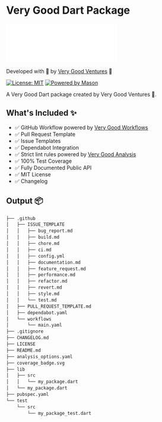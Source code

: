 # Very Good Dart Package

[![Very Good Ventures][logo_white]][very_good_ventures_link_dark]

Developed with 💙 by [Very Good Ventures][very_good_ventures_link] 🦄

[![License: MIT][license_badge]][license_link]
[![Powered by Mason](https://img.shields.io/endpoint?url=https%3A%2F%2Ftinyurl.com%2Fmason-badge)](https://github.com/felangel/mason)

A Very Good Dart package created by Very Good Ventures 🦄.

## What's Included ✨

- ✅ GitHub Workflow powered by [Very Good Workflows][very_good_workflows_link]
- ✅ Pull Request Template
- ✅ Issue Templates
- ✅ Dependabot Integration
- ✅ Strict lint rules powered by [Very Good Analysis][very_good_analysis_link]
- ✅ 100% Test Coverage
- ✅ Fully Documented Public API
- ✅ MIT License
- ✅ Changelog

## Output 📦

```sh
├── .github
│   ├── ISSUE_TEMPLATE
│   │   ├── bug_report.md
│   │   ├── build.md
│   │   ├── chore.md
│   │   ├── ci.md
│   │   ├── config.yml
│   │   ├── documentation.md
│   │   ├── feature_request.md
│   │   ├── performance.md
│   │   ├── refactor.md
│   │   ├── revert.md
│   │   ├── style.md
│   │   └── test.md
│   ├── PULL_REQUEST_TEMPLATE.md
│   ├── dependabot.yaml
│   └── workflows
│       └── main.yaml
├── .gitignore
├── CHANGELOG.md
├── LICENSE
├── README.md
├── analysis_options.yaml
├── coverage_badge.svg
├── lib
│   ├── src
│   │   └── my_package.dart
│   └── my_package.dart
├── pubspec.yaml
└── test
    └── src
        └── my_package_test.dart
```

[license_badge]: https://img.shields.io/badge/license-MIT-blue.svg
[license_link]: https://opensource.org/licenses/MIT
[logo_white]: https://raw.githubusercontent.com/VGVentures/very_good_brand/main/styles/README/vgv_logo_white.png#gh-dark-mode-only
[very_good_analysis_link]: https://pub.dev/packages/very_good_analysis
[very_good_ventures_link_dark]: https://verygood.ventures#gh-dark-mode-only
[very_good_ventures_link]: https://verygood.ventures
[very_good_workflows_link]: https://github.com/VeryGoodOpenSource/very_good_workflows
